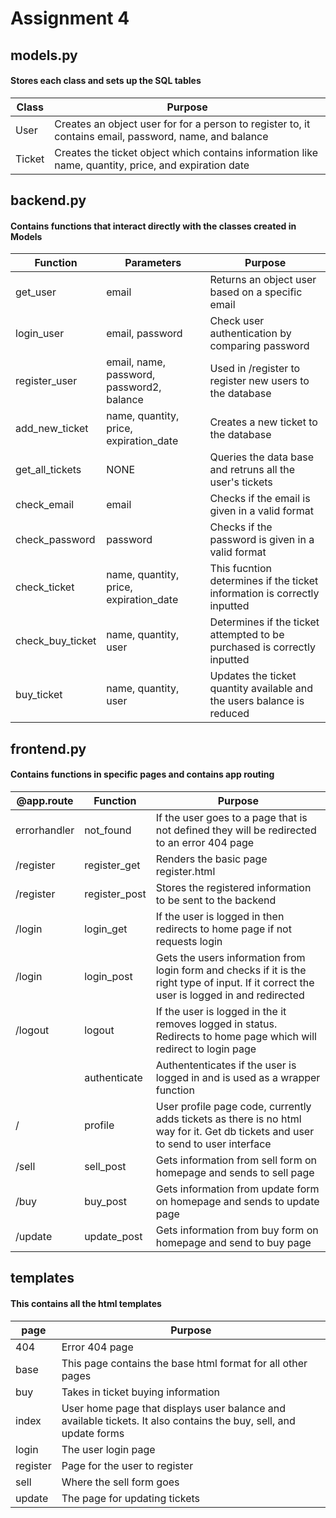 # Assignment 4

## models.py
#### Stores each class and sets up the SQL tables

| Class  | Purpose                                                                                                |
|--------|--------------------------------------------------------------------------------------------------------|
| User   | Creates an object user for for a person to register to, it contains email, password, name, and balance |
| Ticket | Creates the ticket object which contains information like name, quantity, price, and expiration date   |

## backend.py
#### Contains functions that interact directly with the classes created in Models

| Function        | Parameters                                | Purpose                                                                  |
|-----------------|-------------------------------------------|--------------------------------------------------------------------------|
| get_user        | email                                     | Returns an object user based on a specific email                         |
| login_user      | email, password                           | Check user authentication by comparing password                          |
| register_user   | email, name, password, password2, balance | Used in /register to register new users to the database                  |
| add_new_ticket  | name, quantity, price, expiration_date    | Creates a new ticket to the database                                     |
| get_all_tickets | NONE                                      | Queries the data base and retruns all the user's tickets                 |
| check_email     | email                                     | Checks if the email is given in a valid format                           |
| check_password  | password                                  | Checks if the password is given in a valid format                        |
| check_ticket    | name, quantity, price, expiration_date    | This fucntion determines if the ticket information is correctly inputted |
| check_buy_ticket| name, quantity, user                      | Determines if the ticket attempted to be purchased is correctly inputted |
| buy_ticket      | name, quantity, user                      | Updates the ticket quantity available and the users balance is reduced   |

## frontend.py
#### Contains functions in specific pages and contains app routing

| @app.route   | Function      | Purpose                                                                                                                                    |
|--------------|---------------|--------------------------------------------------------------------------------------------------------------------------------------------|
| errorhandler | not_found     | If the user goes to a page that is not defined they will be redirected to an error 404 page                                                |
| /register    | register_get  | Renders the basic page register.html                                                                                                       |
| /register    | register_post | Stores the registered information to be sent to the backend                                                                                |
| /login       | login_get     | If the user is logged in then redirects to home page if not requests login                                                                 |
| /login       | login_post    | Gets the users information from login form and checks if it is the right type of input. If it correct the user is logged in and redirected |
| /logout      | logout        | If the user is logged in the it removes logged in status. Redirects to home page which will redirect to login page                         |
|              | authenticate  | Authententicates if the user is logged in and is used as a wrapper function                                                                |
| /            | profile       | User profile page code, currently adds tickets as there is no html way for it. Get db tickets and user to send to user interface           |
| /sell        | sell_post     | Gets information from sell form on homepage and sends to sell page                                                                         |
| /buy         | buy_post      | Gets information from update form on homepage and sends to update page                                                                     |
| /update      | update_post   | Gets information from buy form on homepage and send to buy page                                                                            |

## templates
#### This contains all the html templates

| page     | Purpose                                                                                                           |
|----------|-------------------------------------------------------------------------------------------------------------------|
| 404      | Error 404 page                                                                                                    |
| base     | This page contains the base html format for all other pages                                                       |
| buy      | Takes in ticket buying information                                                                                |
| index    | User home page that displays user balance and available tickets. It also contains the buy, sell, and update forms |
| login    | The user login page                                                                                               |
| register | Page for the user to register                                                                                     |
| sell     | Where the sell form goes                                                                                          |
| update   | The page for updating tickets                                                                                     |


